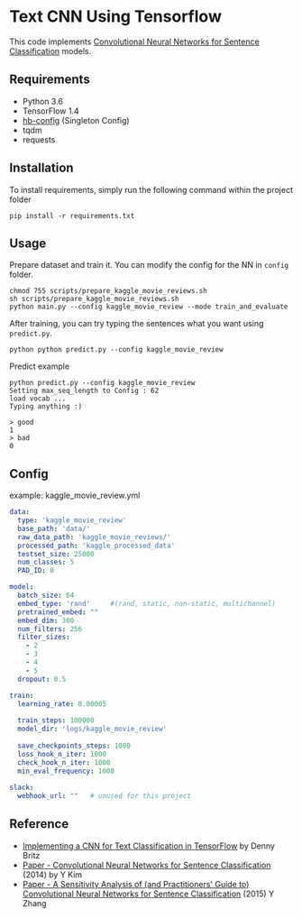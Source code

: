 # Text CNN Using Tensorflow

This code implements [Convolutional Neural Networks for Sentence Classification](http://arxiv.org/abs/1408.5882) models.

## Requirements

- Python 3.6
- TensorFlow 1.4
- [hb-config](https://github.com/hb-research/hb-config) (Singleton Config)
- tqdm
- requests

## Installation

To install requirements, simply run the following command within the project folder

```pip install -r requirements.txt```

## Usage

Prepare dataset and train it. You can modify the config for the NN in `config` folder.

```
chmod 755 scripts/prepare_kaggle_movie_reviews.sh
sh scripts/prepare_kaggle_movie_reviews.sh
python main.py --config kaggle_movie_review --mode train_and_evaluate
```

After training, you can try typing the sentences what you want using `predict.py`.

```python python predict.py --config kaggle_movie_review```

Predict example

```
python predict.py --config kaggle_movie_review
Setting max_seq_length to Config : 62
load vocab ...
Typing anything :)

> good
1
> bad
0
```

## Config

example: kaggle\_movie\_review.yml

```yml
data:
  type: 'kaggle_movie_review'
  base_path: 'data/'
  raw_data_path: 'kaggle_movie_reviews/'
  processed_path: 'kaggle_processed_data'
  testset_size: 25000
  num_classes: 5
  PAD_ID: 0

model:
  batch_size: 64
  embed_type: 'rand'     #(rand, static, non-static, multichannel)
  pretrained_embed: "" 
  embed_dim: 300
  num_filters: 256
  filter_sizes:
    - 2
    - 3
    - 4
    - 5
  dropout: 0.5

train:
  learning_rate: 0.00005
  
  train_steps: 100000
  model_dir: 'logs/kaggle_movie_review'
  
  save_checkpoints_steps: 1000
  loss_hook_n_iter: 1000
  check_hook_n_iter: 1000
  min_eval_frequency: 1000
  
slack:
  webhook_url: ""   # unused for this project
```


## Reference

- [Implementing a CNN for Text Classification in TensorFlow](http://www.wildml.com/2015/12/implementing-a-cnn-for-text-classification-in-tensorflow/) by Denny Britz
- [Paper - Convolutional Neural Networks for Sentence Classification](http://arxiv.org/abs/1408.5882) (2014) by Y Kim
- [Paper - A Sensitivity Analysis of (and Practitioners' Guide to) Convolutional Neural Networks for Sentence Classification](https://arxiv.org/pdf/1510.03820.pdf) (2015) Y Zhang
